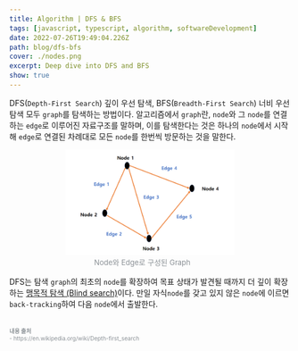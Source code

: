 ```yaml
---
title: Algorithm | DFS & BFS
tags: [javascript, typescript, algorithm, softwareDevelopment]
date: 2022-07-26T19:49:04.226Z
path: blog/dfs-bfs
cover: ./nodes.png
excerpt: Deep dive into DFS and BFS
show: true
---
```


DFS(`Depth-First Search`) 깊이 우선 탐색, BFS(`Breadth-First Search`) 너비 우선 탐색 모두 `graph`를 탐색하는 방법이다. 알고리즘에서 `graph`란, `node`와 그 `node`를 연결하는 `edge`로 이루어진 자료구조를 말하며, 이를 탐색한다는 것은 하나의 `node`에서 시작해 `edge`로 연결된 차례대로 모든 `node`를 한번씩 방문하는 것을 말한다.
<div style="width: 60%;margin-bottom: 15px; margin-left:auto; margin-right: auto;">
<img src="./nodeAndEdge.png"/>
<div style="width:200px;margin-left:auto; margin-right: auto;font-size:13px; color:#8b9196">Node와 Edge로 구성된 Graph</div>
</div>

DFS는 탐색 `graph`의 최초의 `node`를 확장하여 목표 상태가 발견될 때까지 더 깊이 확장하는 <a href='https://ko.wikipedia.org/wiki/%EB%A7%B9%EB%AA%A9%EC%A0%81_%ED%83%90%EC%83%89' target='_blank' rel='noopener noreferer'>맹목적 탐색 (Blind search)</a>이다. 만일 자식`node`를 갖고 있지 않은 `node`에 이르면 `back-tracking`하여 다음 `node`에서 출발한다. 


<br/>
<div style="font-size:10px;color:#8b9196">
<b>내용 출처</b><br/>
- https://en.wikipedia.org/wiki/Depth-first_search<br/>  

</div>

